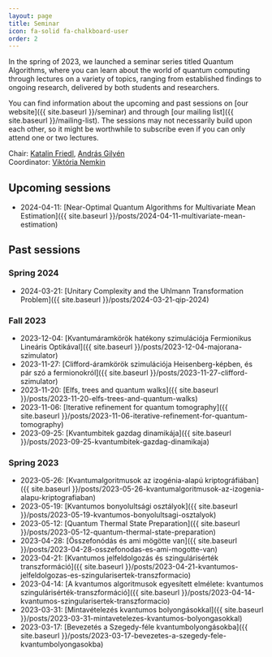 ```yaml
---
layout: page
title: Seminar
icon: fa-solid fa-chalkboard-user
order: 2
---
```


In the spring of 2023, we launched a seminar series titled Quantum Algorithms, where you can learn about the world of quantum computing through lectures on a variety of topics, ranging from established findings to ongoing research, delivered by both students and researchers.

You can find information about the upcoming and past sessions on [our website]({{ site.baseurl }}/seminar) and through [our mailing list]({{ site.baseurl }}/mailing-list). The sessions may not necessarily build upon each other, so it might be worthwhile to subscribe even if you can only attend one or two lectures.

Chair: [Katalin Friedl](https://cs.bme.hu/~friedl), [András Gilyén](http://gilyen.hu)  
Coordinator: [Viktória Nemkin](https://cs.bme.hu/~nemkin)

## Upcoming sessions

- 2024-04-11: [Near-Optimal Quantum Algorithms for Multivariate Mean Estimation]({{ site.baseurl }}/posts/2024-04-11-multivariate-mean-estimation)

## Past sessions

### Spring 2024

- 2024-03-21: [Unitary Complexity and the Uhlmann Transformation Problem]({{ site.baseurl }}/posts/2024-03-21-qip-2024)

### Fall 2023

- 2023-12-04: [Kvantumáramkörök hatékony szimulációja Fermionikus Lineáris Optikával]({{ site.baseurl }}/posts/2023-12-04-majorana-szimulator)
- 2023-11-27: [Clifford-áramkörök szimulációja Heisenberg-képben, és pár szó a fermionokról]({{ site.baseurl }}/posts/2023-11-27-clifford-szimulator)
- 2023-11-20: [Elfs, trees and quantum walks]({{ site.baseurl }}/posts/2023-11-20-elfs-trees-and-quantum-walks)
- 2023-11-06: [Iterative refinement for quantum tomography]({{ site.baseurl }}/posts/2023-11-06-iterative-refinement-for-quantum-tomography)
- 2023-09-25: [Kvantumbitek gazdag dinamikája]({{ site.baseurl }}/posts/2023-09-25-kvantumbitek-gazdag-dinamikaja)

### Spring 2023

- 2023-05-26: [Kvantumalgoritmusok az izogénia-alapú kriptográfiában]({{ site.baseurl }}/posts/2023-05-26-kvantumalgoritmusok-az-izogenia-alapu-kriptografiaban)
- 2023-05-19: [Kvantumos bonyolultsági osztályok]({{ site.baseurl }}/posts/2023-05-19-kvantumos-bonyolultsagi-osztalyok)
- 2023-05-12: [Quantum Thermal State Preparation]({{ site.baseurl }}/posts/2023-05-12-quantum-thermal-state-preparation)
- 2023-04-28: [Összefonódás és ami mögötte van]({{ site.baseurl }}/posts/2023-04-28-osszefonodas-es-ami-mogotte-van)
- 2023-04-21: [Kvantumos jelfeldolgozás és szingulárisérték transzformáció]({{ site.baseurl }}/posts/2023-04-21-kvantumos-jelfeldolgozas-es-szingularisertek-transzformacio)
- 2023-04-14: [A kvantumos algoritmusok egyesített elmélete: kvantumos szingulárisérték-transzformáció]({{ site.baseurl }}/posts/2023-04-14-kvantumos-szingularisertek-transzformacio)
- 2023-03-31: [Mintavételezés kvantumos bolyongásokkal]({{ site.baseurl }}/posts/2023-03-31-mintavetelezes-kvantumos-bolyongasokkal)
- 2023-03-17: [Bevezetés a Szegedy-féle kvantumbolyongásokba]({{ site.baseurl }}/posts/2023-03-17-bevezetes-a-szegedy-fele-kvantumbolyongasokba)
